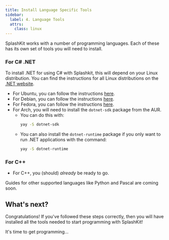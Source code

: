 ```yaml
---
title: Install Language Specific Tools
sidebar:
  label: 4. Language Tools
  attrs:
    class: linux
---
```


SplashKit works with a number of programming languages. Each of these has its own set of tools you will need to install.

### For C# .NET

To install .NET for using C# with Splashkit, this will depend on your Linux distribution. You can find the instructions for all Linux distributions on the [.NET website](https://dotnet.microsoft.com/en-us/download?initial-os=linux).

- For Ubuntu, you can follow the instructions [here](https://learn.microsoft.com/en-us/dotnet/core/install/linux-ubuntu).
- For Debian, you can follow the instructions [here](https://learn.microsoft.com/en-us/dotnet/core/install/linux-debian).
- For Fedora, you can follow the instructions [here](https://learn.microsoft.com/en-us/dotnet/core/install/linux-fedora).
- For Arch, you will need to install the `dotnet-sdk` package from the AUR.
  - You can do this with:
    ```bash
    yay -S dotnet-sdk
    ```
  - You can also install the `dotnet-runtime` package if you only want to run .NET applications with the command:
    ```bash
    yay -S dotnet-runtime
    ```

### For C++

- For C++, you (should) _already_ be ready to go.

Guides for other supported languages like Python and Pascal are coming soon.

## What's next?

Congratulations! If you've followed these steps correctly, then you will have
installed all the tools needed to start programming with SplashKit!

It's time to get programming...
